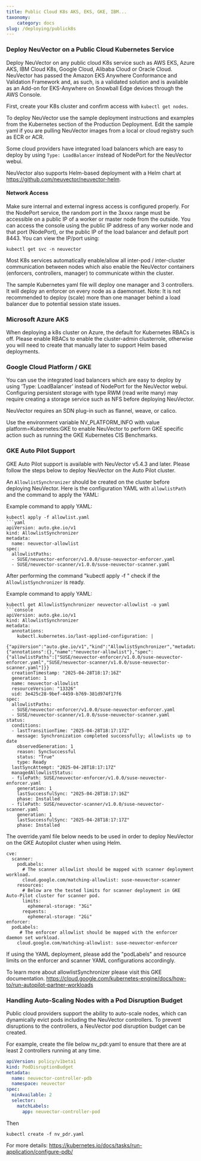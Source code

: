 ```yaml
---
title: Public Cloud K8s AKS, EKS, GKE, IBM...
taxonomy:
    category: docs
slug: /deploying/publick8s
---
```



### Deploy NeuVector on a Public Cloud Kubernetes Service

Deploy NeuVector on any public cloud K8s service such as AWS EKS, Azure AKS, IBM Cloud K8s, Google Cloud, Alibaba Cloud or Oracle Cloud. 
NeuVector has passed the Amazon EKS Anywhere Conformance and Validation Framework and, as such, is a validated solution and is available as an Add-on for EKS-Anywhere on Snowball Edge devices through the AWS Console.

First, create your K8s cluster and confirm access with `kubectl get nodes`.

To deploy NeuVector use the sample deployment instructions and examples from the Kubernetes section of the Production Deployment. Edit the sample yaml if you are pulling NeuVector images from a local or cloud registry such as ECR or ACR.

Some cloud providers have integrated load balancers which are easy to deploy by using `Type: LoadBalancer` instead of NodePort for the NeuVector webui. 

NeuVector also supports Helm-based deployment with a Helm chart at https://github.com/neuvector/neuvector-helm.

#### Network Access

Make sure internal and external ingress access is configured properly. For the NodePort service, the random port in the 3xxxx range must be accessible on a public IP of a worker or master node from the outside. You can access the console using the public IP address of any worker node and that port (NodePort), or the public IP of the load balancer and default port 8443. You can view the IP/port using:

```shell
kubectl get svc -n neuvector
```

Most K8s services automatically enable/allow all inter-pod / inter-cluster communication between nodes which also enable the NeuVector containers (enforcers, controllers, manager) to communicate within the cluster.

The sample Kubernetes yaml file will deploy one manager and 3 controllers. It will deploy an enforcer on every node as a daemonset. Note: It is not recommended to deploy (scale) more than one manager behind a load balancer due to potential session state issues.

### Microsoft Azure AKS

When deploying a k8s cluster on Azure, the default for Kubernetes RBACs is off. Please enable RBACs to enable the cluster-admin clusterrole, otherwise you will need to create that manually later to support Helm based deployments.

### Google Cloud Platform / GKE

You can use the integrated load balancers which are easy to deploy by using ‘Type: LoadBalancer’ instead of NodePort for the NeuVector webui. Configuring persistent storage with type RWM (read write many) may require creating a storage service such as NFS before deploying NeuVector.

NeuVector requires an SDN plug-in such as flannel, weave, or calico. 

Use the environment variable NV_PLATFORM_INFO with value platform=Kubernetes:GKE to enable NeuVector to perform GKE specific action such as running the GKE Kubernetes CIS Benchmarks.

### GKE Auto Pilot Support

GKE Auto Pilot support is available with NeuVector v5.4.3 and later. Please follow the steps below to deploy NeuVector on the Auto Pilot cluster.

An `AllowlistSynchronizer` should be created on the cluster before deploying NeuVector. Here is the configuration YAML with `allowlistPath` and the command to apply the YAML:


Example command to apply YAML:

```shell
kubectl apply -f allowlist.yaml
```yaml
apiVersion: auto.gke.io/v1
kind: AllowlistSynchronizer
metadata:
  name: neuvector-allowlist
spec:
  allowlistPaths:
  - SUSE/neuvector-enforcer/v1.0.0/suse-neuvector-enforcer.yaml
  - SUSE/neuvector-scanner/v1.0.0/suse-neuvector-scanner.yaml
```

After performing the command "kubectl apply -f <YAML file>" check if the `AllowlistSynchronizer` is ready.

Example command to apply YAML:

```shell
kubectl get AllowlistSynchronizer neuvector-allowlist -o yaml
```console
apiVersion: auto.gke.io/v1
kind: AllowlistSynchronizer
metadata:
  annotations:
    kubectl.kubernetes.io/last-applied-configuration: |
      {"apiVersion":"auto.gke.io/v1","kind":"AllowlistSynchronizer","metadata":{"annotations":{},"name":"neuvector-allowlist"},"spec":{"allowlistPaths":["SUSE/neuvector-enforcer/v1.0.0/suse-neuvector-enforcer.yaml","SUSE/neuvector-scanner/v1.0.0/suse-neuvector-scanner.yaml"]}}
  creationTimestamp: "2025-04-28T18:17:16Z"
  generation: 1
  name: neuvector-allowlist
  resourceVersion: "13326"
  uid: 3e425c28-9bef-4459-b769-381d974f17f6
spec:
  allowlistPaths:
  - SUSE/neuvector-enforcer/v1.0.0/suse-neuvector-enforcer.yaml
  - SUSE/neuvector-scanner/v1.0.0/suse-neuvector-scanner.yaml
status:
  conditions:
  - lastTransitionTime: "2025-04-28T18:17:17Z"
    message: Synchronization completed successfully; allowlists up to date
    observedGeneration: 1
    reason: SyncSuccessful
    status: "True"
    type: Ready
  lastSyncAttempt: "2025-04-28T18:17:17Z"
  managedAllowlistStatus:
  - filePath: SUSE/neuvector-enforcer/v1.0.0/suse-neuvector-enforcer.yaml
    generation: 1
    lastSuccessfulSync: "2025-04-28T18:17:16Z"
    phase: Installed
  - filePath: SUSE/neuvector-scanner/v1.0.0/suse-neuvector-scanner.yaml
    generation: 1
    lastSuccessfulSync: "2025-04-28T18:17:17Z"
    phase: Installed
```

The override.yaml file below needs to be used in order to deploy NeuVector on the GKE Autopilot cluster when using Helm.

```console
cve:
  scanner:
    podLabels:
      # The scanner allowlist should be mapped with scanner deployment workload.
      cloud.google.com/matching-allowlist: suse-neuvector-scanner
    resources:
      # Below are the tested limits for scanner deployment in GKE Auto-Pilot cluster for scanner pod.
      limits:
        ephemeral-storage: "3Gi"
      requests:
        ephemeral-storage: "2Gi"
enforcer:
  podLabels:
     # The enforcer allowlist should be mapped with the enforcer daemon set workload.
    cloud.google.com/matching-allowlist: suse-neuvector-enforcer
```

If using the YAML deployment, please add the "podLabels" and resource limits on the enforcer and scanner YAML configurations accordingly.

To learn more about allowlistSynchronizer please visit this GKE documentation. https://cloud.google.com/kubernetes-engine/docs/how-to/run-autopilot-partner-workloads


### Handling Auto-Scaling Nodes with a Pod Disruption Budget

Public cloud providers support the ability to auto-scale nodes, which can dynamically evict pods including the NeuVector controllers. To prevent disruptions to the controllers, a NeuVector pod disruption budget can be created. 

For example, create the file below nv_pdr.yaml to ensure that there are at least 2 controllers running at any time.

```yaml
apiVersion: policy/v1beta1
kind: PodDisruptionBudget
metadata:
  name: neuvector-controller-pdb
  namespace: neuvector
spec:
  minAvailable: 2
  selector:
    matchLabels:
      app: neuvector-controller-pod
```

Then

```shell
kubectl create -f nv_pdr.yaml
```

For more details: https://kubernetes.io/docs/tasks/run-application/configure-pdb/
